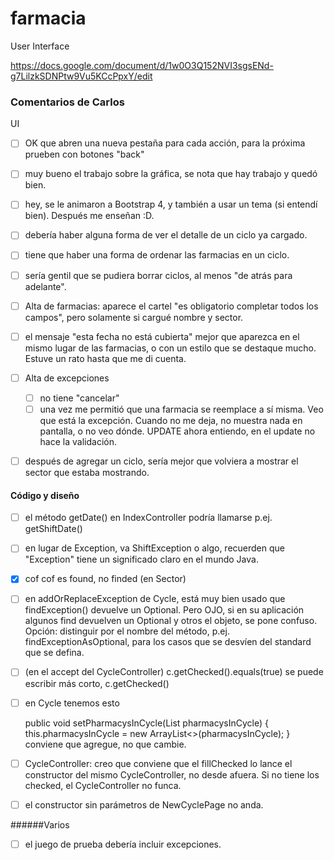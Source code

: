 # farmacia

User Interface

https://docs.google.com/document/d/1w0O3Q152NVI3sgsENd-g7LilzkSDNPtw9Vu5KCcPpxY/edit


### Comentarios de Carlos

UI
- [ ] OK que abren una nueva pestaña para cada acción, para la próxima prueben con botones "back"
- [ ] muy bueno el trabajo sobre la gráfica, se nota que hay trabajo y quedó bien.
- [ ] hey, se le animaron a Bootstrap 4, y también a usar un tema (si entendí bien). Después me enseñan :D.
- [ ] debería haber alguna forma de ver el detalle de un ciclo ya cargado.
- [ ] tiene que haber una forma de ordenar las farmacias en un ciclo.
- [ ] sería gentil que se pudiera borrar ciclos, al menos "de atrás para adelante".
- [ ] Alta de farmacias: aparece el cartel "es obligatorio completar todos los campos", pero solamente si cargué nombre y sector.
- [ ] el mensaje "esta fecha no está cubierta" mejor que aparezca en el mismo lugar de las farmacias, o con un estilo que se destaque mucho.
  Estuve un rato hasta que me di cuenta.
- [ ] Alta de excepciones
 	- [ ] no tiene "cancelar"
	- [ ] una vez me permitió que una farmacia se reemplace a sí misma. Veo que está la excepción. Cuando no me deja, no muestra nada en pantalla, o no veo dónde.
    UPDATE ahora entiendo, en el update no hace la validación.
- [ ] después de agregar un ciclo, sería mejor que volviera a mostrar el sector que estaba mostrando.


#### Código y diseño
- [ ] el método getDate() en IndexController podría llamarse p.ej. getShiftDate()
- [ ] en lugar de Exception, va ShiftException o algo, recuerden que "Exception" tiene un significado claro en el mundo Java.
- [x] cof cof es found, no finded (en Sector)
- [ ] en addOrReplaceException de Cycle, está muy bien usado que findException() devuelve un Optional. 
  Pero OJO, si en su aplicación algunos find devuelven un Optional y otros el objeto, se pone confuso.
  Opción: distinguir por el nombre del método, p.ej. findExceptionAsOptional, para los casos que se desvíen del standard que se defina.
- [ ] (en el accept del CycleController) c.getChecked().equals(true) se puede escribir más corto, c.getChecked()
- [ ] en Cycle tenemos esto

  public void setPharmacysInCycle(List<Pharmacy> pharmacysInCycle) {
    this.pharmacysInCycle = new ArrayList<>(pharmacysInCycle);
  }
  conviene que agregue, no que cambie. 
  
- [ ] CycleController: creo que conviene que el fillChecked lo lance el constructor del mismo CycleController, no desde afuera. Si no tiene los checked, el CycleController no funca.
- [ ] el constructor sin parámetros de NewCyclePage no anda.

######Varios
- [ ] el juego de prueba debería incluir excepciones.